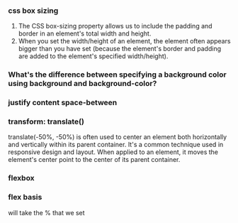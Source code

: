 ### css box sizing

1. The CSS box-sizing property allows us to include the padding and border in an element's total width and height.
2. When you set the width/height of an element, the element often appears bigger than you have set (because the element's border and padding are added to the element's specified width/height).

### What's the difference between specifying a background color using background and background-color?

### justify content space-between

### transform: translate()

translate(-50%, -50%) is often used to center an element both horizontally and vertically within its parent container. It's a common technique used in responsive design and layout. When applied to an element, it moves the element's center point to the center of its parent container.

### flexbox

### flex basis
will take the % that we set 




